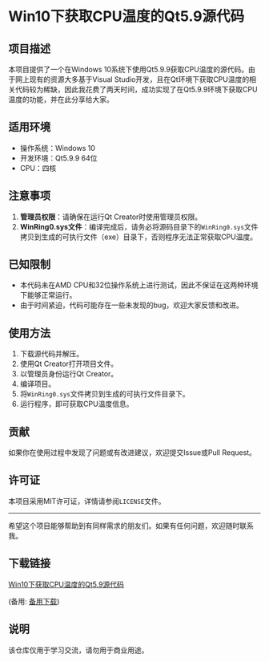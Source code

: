 # Win10下获取CPU温度的Qt5.9源代码

## 项目描述

本项目提供了一个在Windows 10系统下使用Qt5.9.9获取CPU温度的源代码。由于网上现有的资源大多基于Visual Studio开发，且在Qt环境下获取CPU温度的相关代码较为稀缺，因此我花费了两天时间，成功实现了在Qt5.9.9环境下获取CPU温度的功能，并在此分享给大家。

## 适用环境

- 操作系统：Windows 10
- 开发环境：Qt5.9.9 64位
- CPU：四核

## 注意事项

1. **管理员权限**：请确保在运行Qt Creator时使用管理员权限。
2. **WinRing0.sys文件**：编译完成后，请务必将源码目录下的`WinRing0.sys`文件拷贝到生成的可执行文件（exe）目录下，否则程序无法正常获取CPU温度。

## 已知限制

- 本代码未在AMD CPU和32位操作系统上进行测试，因此不保证在这两种环境下能够正常运行。
- 由于时间紧迫，代码可能存在一些未发现的bug，欢迎大家反馈和改进。

## 使用方法

1. 下载源代码并解压。
2. 使用Qt Creator打开项目文件。
3. 以管理员身份运行Qt Creator。
4. 编译项目。
5. 将`WinRing0.sys`文件拷贝到生成的可执行文件目录下。
6. 运行程序，即可获取CPU温度信息。

## 贡献

如果你在使用过程中发现了问题或有改进建议，欢迎提交Issue或Pull Request。

## 许可证

本项目采用MIT许可证，详情请参阅`LICENSE`文件。

---

希望这个项目能够帮助到有同样需求的朋友们。如果有任何问题，欢迎随时联系我。

## 下载链接
[Win10下获取CPU温度的Qt5.9源代码](https://pan.quark.cn/s/4f17dce92bc9) 

(备用: [备用下载](https://pan.baidu.com/s/1Ej-zB-fHvF0fT3_vHo22Ng?pwd=1234))

## 说明

该仓库仅用于学习交流，请勿用于商业用途。
